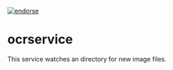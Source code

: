 [![endorse](https://api.coderwall.com/thomashoffmann1979/endorsecount.png)](https://coderwall.com/thomashoffmann1979)

# ocrservice

This service watches an directory for new image files.
